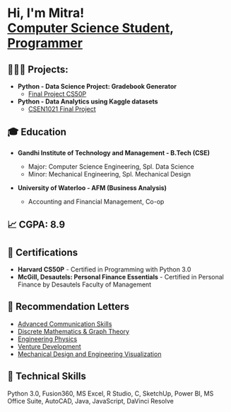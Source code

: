 <h1>Hi, I'm Mitra! <br/><a href="https://github.com/mitraboga">Computer Science Student</a>, <a href="https://www.linkedin.com/in/bogamitra/">Programmer</a>

<h2>🧑🏽‍💻 Projects:</h2>

- <b>Python - Data Science Project: Gradebook Generator</b>
  - [Final Project CS50P](https://github.com/mitraboga/GradebookGeneratorProject)
- <b>Python - Data Analytics using Kaggle datasets</b>
  - [CSEN1021 Final Project](https://github.com/mitraboga/KaggleDataAnalysis)

<h2>🎓 Education</h2>

- <b>Gandhi Institute of Technology and Management - B.Tech (CSE)</b>
  - Major: Computer Science Engineering, Spl. Data Science
  - Minor: Mechanical Engineering, Spl. Mechanical Design

- <b>University of Waterloo - AFM (Business Analysis)</b>
  - Accounting and Financial Management, Co-op

<h2>📈 CGPA: 8.9</h2>

<h2>📜 Certifications</h2>

- <b>Harvard CS50P</b> - Certified in Programming with Python 3.0
- <b>McGill, Desautels: Personal Finance Essentials</b> - Certified in Personal Finance by Desautels Faculty of Management

<h2>📩 Recommendation Letters</h2>

- [Advanced Communication Skills](https://github.com/mitraboga/mitraboga/blob/main/Recommendation%20Letter%20-%20LANG%20-%20Vararanjini.pdf)
- [Discrete Mathematics & Graph Theory](https://github.com/mitraboga/mitraboga/blob/main/Recommendation%20Letter%20-%20MATH%20-%20Jadav%20Ganesh.pdf)
- [Engineering Physics](https://github.com/mitraboga/mitraboga/blob/main/Recommendation%20Letter%20-%20PHYS%20-%20Venu%20Mankad.pdf)
- [Venture Development](https://github.com/mitraboga/mitraboga/blob/main/Recommendation%20Letter%20-%20VEDC%20-%20G%20N%20P%20V%20Babu.pdf)
- [Mechanical Design and Engineering Visualization](https://github.com/mitraboga/mitraboga/blob/main/Recommendation%20Letter%20-%20EVPR%20-%20Naveen%20Kumar.pdf)

<h2>🦾 Technical Skills</h2>

Python 3.0, Fusion360, MS Excel, R Studio, C, SketchUp, Power BI, MS Office Suite, AutoCAD, Java, JavaScript, DaVinci Resolve

<!--
**joshmadakor1/joshmadakor1** is a ✨ _special_ ✨ repository because its `README.md` (this file) appears on your GitHub profile.

Here are some ideas to get you started:

- 🔭 I’m currently working on ...
- 🌱 I’m currently learning ...
- 👯 I’m looking to collaborate on ...
- 🤔 I’m looking for help with ...
- 💬 Ask me about ...
- 📫 How to reach me: ...
- 😄 Pronouns: ...
- ⚡ Fun fact: ...
-->
